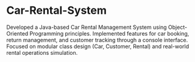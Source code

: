 # Car-Rental-System
Developed a Java-based Car Rental Management System using Object-Oriented Programming principles. Implemented features for car booking, return management, and customer tracking through a console interface. Focused on modular class design (Car, Customer, Rental) and real-world rental operations simulation.
